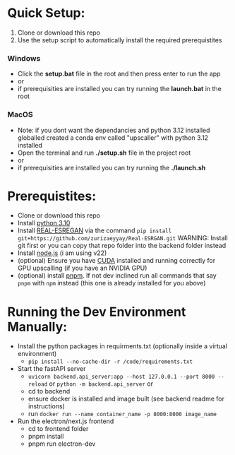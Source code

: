 # Quick Setup:
1. Clone or download this repo
2. Use the setup script to automatically install the required prerequistites
### Windows
- Click the **setup.bat** file in the root and then press enter to run the app
-  or
- if prerequisities are installed you can try running the **launch.bat** in the root
### MacOS
- Note: if you dont want the dependancies and python 3.12 installed globalled created a 
conda env called "upscaller" with python 3.12 installed
- Open the terminal and run **./setup.sh** file in the project root
-  or
- if prerequisities are installed you can try running the **./launch.sh**

# Prerequistites:
- Clone or download this repo
- Install [python 3.10](https://www.python.org/downloads/release/python-3108/)
- Install [REAL-ESREGAN](https://github.com/zurizaeyyay/Real-ESRGAN) via the command `pip install git+https://github.com/zurizaeyyay/Real-ESRGAN.git` WARNING: Install git first
  or you can copy that repo folder into the backend folder instead
- Install [node.js](https://nodejs.org/en/download) (i am using v22)
- (optional) Ensure you have [CUDA](https://developer.nvidia.com/cuda-downloads?target_os=Windows&target_arch=x86_64&target_version=11&target_type=exe_local) installed and running correctly for GPU upscalling (if you have an NVIDIA GPU) 
- (optional) install [pnpm](https://pnpm.io/installation). If not dev inclined run all commands that say `pnpm` with `npm` instead (this one is already installed for you above)


# Running the Dev Environment Manually:
- Install the python packages in requirments.txt (optionally inside a virtual environment)
    - `pip install --no-cache-dir -r /code/requirements.txt`
- Start the fastAPI server
    -  `uvicorn backend.api_server:app --host 127.0.0.1 --port 8000 --reload` or `python -m backend.api_server`
    or 
    - cd to backend
    - ensure docker is installed and image built (see backend readme for instructions)
    - run `docker run --name container_name -p 8000:8000 image_name`
- Run the electron/next.js frontend
    - cd to frontend folder
    - pnpm install
    - pnpm run electron-dev
